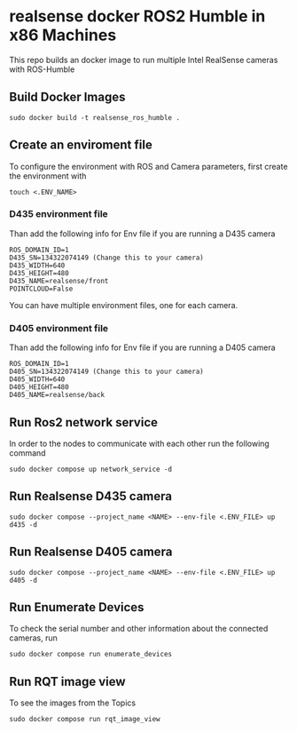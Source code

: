 # realsense docker ROS2 Humble in x86 Machines
This repo builds an docker image to run multiple Intel RealSense cameras with ROS-Humble

## Build Docker Images
```
sudo docker build -t realsense_ros_humble .
```

## Create an enviroment file
To configure the environment with ROS and Camera parameters, first create the environment with
```
touch <.ENV_NAME>
```

### D435 environment file
Than add the following info for Env file if you are running a D435 camera
```
ROS_DOMAIN_ID=1 
D435_SN=134322074149 (Change this to your camera)
D435_WIDTH=640
D435_HEIGHT=480
D435_NAME=realsense/front
POINTCLOUD=False
```
You can have multiple environment files, one for each camera.

### D405 environment file
Than add the following info for Env file if you are running a D405 camera
```
ROS_DOMAIN_ID=1 
D405_SN=134322074149 (Change this to your camera)
D405_WIDTH=640
D405_HEIGHT=480
D405_NAME=realsense/back
```

## Run Ros2 network service
In order to the nodes to communicate with each other run the following command
```
sudo docker compose up network_service -d
```

## Run Realsense D435 camera
```
sudo docker compose --project_name <NAME> --env-file <.ENV_FILE> up d435 -d
```

## Run Realsense D405 camera
```
sudo docker compose --project_name <NAME> --env-file <.ENV_FILE> up d405 -d
```
## Run Enumerate Devices
To check the serial number and other information about the connected cameras, run
```
sudo docker compose run enumerate_devices
```

## Run RQT image view
To see the images from the Topics
```
sudo docker compose run rqt_image_view
```
